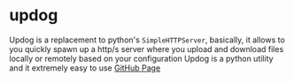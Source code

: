 # updog
Updog is a replacement to python's ``SimpleHTTPServer``, basically, it allows to you quickly spawn up a http/s server where you upload and download files locally or remotely based on your configuration
Updog is a python utility and it extremely easy to use
[GitHub Page](https://github.com/sc0tfree/updog)
